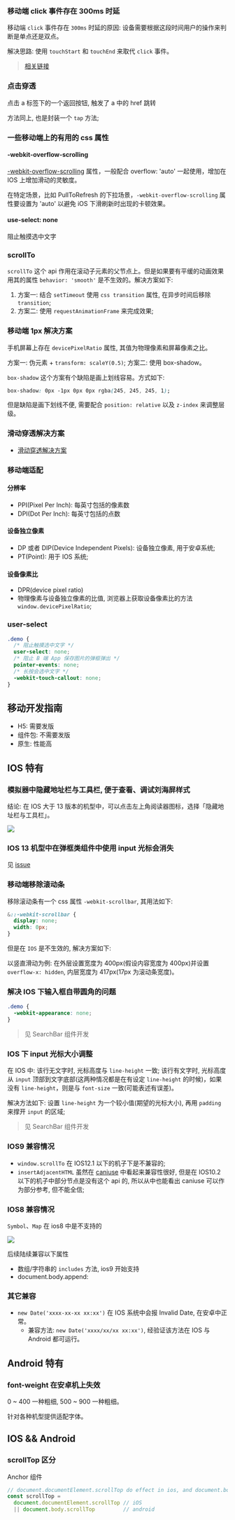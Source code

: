 <!--
abbrlink: 4ocu6ahz
-->

### 移动端 click 事件存在 300ms 时延

移动端 `click` 事件存在 `300ms` 时延的原因: 设备需要根据这段时间用户的操作来判断是单点还是双点。

解决思路: 使用 `touchStart` 和 `touchEnd` 来取代 `click` 事件。

> [相关链接](https://juejin.im/entry/6844903427147825165)

### 点击穿透

点击 a 标签下的一个返回按钮, 触发了 a 中的 href 跳转

方法同上, 也是封装一个 `tap` 方法;

### 一些移动端上的有用的 css 属性

#### -webkit-overflow-scrolling

[-webkit-overflow-scrolling](http://developer.mozilla.org/en-US/docs/Web/CSS/-webkit-overflow-scrolling) 属性，一般配合 overflow: 'auto' 一起使用，增加在 IOS 上增加滑动的灵敏度。

在特定场景，比如 PullToRefresh 的下拉场景，`-webkit-overflow-scrolling` 属性要设置为 'auto' 以避免 iOS 下滑刷新时出现的卡顿效果。

#### use-select: none

阻止触摸选中文字

### scrollTo

`scrollTo` 这个 api 作用在滚动子元素的父节点上。但是如果要有平缓的动画效果用其的属性 `behavior: 'smooth'` 是不生效的。解决方案如下:

1. 方案一: 结合 `setTimeout` 使用 `css transition` 属性, 在异步时间后移除 `transition`;
2. 方案二: 使用 `requestAnimationFrame` 来完成效果;

### 移动端 1px 解决方案

手机屏幕上存在 `devicePixelRatio` 属性, 其值为物理像素和屏幕像素之比。

方案一: 伪元素 + `transform: scaleY(0.5)`;
方案二: 使用 box-shadow。

`box-shadow` 这个方案有个缺陷是画上划线容易。方式如下:

```css
box-shadow: 0px -1px 0px 0px rgba(245, 245, 245, 1);
```

但是缺陷是画下划线不便, 需要配合 `position: relative` 以及 `z-index` 来调整层级。

### 滑动穿透解决方案

- [滑动穿透解决方案](https://github.com/MuYunyun/blog/blob/master/React/%E7%BB%84%E4%BB%B6%E5%BC%80%E5%8F%91/modal.md#%E6%BB%91%E5%8A%A8%E7%A9%BF%E9%80%8F%E8%A7%A3%E5%86%B3%E6%96%B9%E6%A1%88)

### 移动端适配

#### 分辨率

* PPI(Pixel Per Inch): 每英寸包括的像素数
* DPI(Dot Per Inch): 每英寸包括的点数

#### 设备独立像素

* DP 或者 DIP(Device Independent Pixels): 设备独立像素, 用于安卓系统;
* PT(Point): 用于 IOS 系统;

#### 设备像素比

* DPR(device pixel ratio)
* 物理像素与设备独立像素的比值, 浏览器上获取设备像素比的方法 `window.devicePixelRatio`;

### user-select

```css
.demo {
  /* 阻止触摸选中文字 */
  user-select: none;
  /* 阻止 B 端 App 保存图片的弹框弹出 */
  pointer-events: none;
  /* 长按会选中文字 */
  -webkit-touch-callout: none;
}
```

## 移动开发指南

* H5: 需要发版
* 组件包: 不需要发版
* 原生: 性能高

## IOS 特有

### 模拟器中隐藏地址栏与工具栏, 便于查看、调试刘海屏样式

结论: 在 IOS 大于 13 版本的机型中，可以点击左上角阅读器图标，选择「隐藏地址栏与工具栏」。

![](http://with.muyunyun.cn/0d488254b20c9ffc2146367f1be7a43f.jpg)

### IOS 13 机型中在弹框类组件中使用 input 光标会消失

见 [issue](https://github.com/ionic-team/cordova-plugin-ionic-webview/issues/449#issuecomment-541907141)

### 移动端移除滚动条

移除滚动条有一个 css 属性 `-webkit-scrollbar`, 其用法如下:

```css
&::-webkit-scrollbar {
  display: none;
  width: 0px;
}
```

但是在 `IOS` 是不生效的, 解决方案如下:

以竖直滑动为例: 在外层设置宽度为 400px(假设内容宽度为 400px)并设置 `overflow-x: hidden`, 内层宽度为 417px(17px 为滚动条宽度)。

### 解决 IOS 下输入框自带圆角的问题

```css
.demo {
  -webkit-appearance: none;
}
```

> 见 SearchBar 组件开发

### IOS 下 input 光标大小调整

在 IOS 中: 该行无文字时, 光标高度与 `line-height` 一致; 该行有文字时, 光标高度从 `input` 顶部到文字底部(这两种情况都是在有设定 `line-height` 的时候)，如果没有 `line-height`，则是与 `font-size` 一致(可能表述有误差)。

解决方法如下: 设置 `line-height` 为一个较小值(期望的光标大小), 再用 `padding` 来撑开 `input` 的区域;

> 见 SearchBar 组件开发

### IOS9 兼容情况

* `window.scrollTo` 在 IOS12.1 以下的机子下是不兼容的;
* `insertAdjacentHTML` 虽然在 [caniuse](https://caniuse.com/#search=insertAdjacentHTML) 中看起来兼容性很好, 但是在 IOS10.2 以下的机子中部分节点是没有这个 api 的, 所以从中也能看出 caniuse 可以作为部分参考, 但不能全信;

### IOS8 兼容情况

`Symbol`、`Map` 在 ios8 中是不支持的

![](http://with.muyunyun.cn/2da80724739178534ac4bb03459654d5.jpg)

后续陆续兼容以下属性

* 数组/字符串的 `includes` 方法, ios9 开始支持
* document.body.append:

### 其它兼容

* `new Date('xxxx-xx-xx xx:xx')` 在 IOS 系统中会报 Invalid Date, 在安卓中正常。
  * 兼容方法: `new Date('xxxx/xx/xx xx:xx')`, 经验证该方法在 IOS 与 Android 都可运行。

## Android 特有

### font-weight 在安卓机上失效

0 ~ 400 一种粗细, 500 ~ 900 一种粗细。

针对各种机型提供适配字体。

## IOS && Android

### scrollTop 区分

Anchor 组件

```js
// document.documentElement.scrollTop do effect in ios, and document.body.scrollTop do effect in android.
const scrollTop =
  document.documentElement.scrollTop // iOS
  || document.body.scrollTop         // android
```